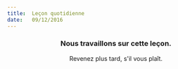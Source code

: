 ```yaml
---
title:  Leçon quotidienne
date:   09/12/2016
---
```


### <center>Nous travaillons sur cette leçon.</center>
<center>Revenez plus tard, s'il vous plaît.</center>